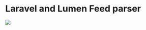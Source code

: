 # Laravel and Lumen Feed parser
![](https://travis-ci.org/arandilopez/laravel-feed-parser.svg?branch=master)
